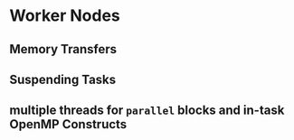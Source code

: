 # Worker Nodes

## Memory Transfers

## Suspending Tasks

## multiple threads for `parallel` blocks and in-task OpenMP Constructs
